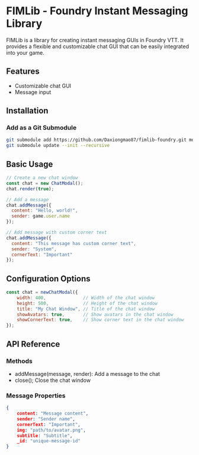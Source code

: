 # FIMLib - Foundry Instant Messaging Library

FIMLib is a library for creating instant messaging GUIs in Foundry VTT. It provides a flexible and customizable chat GUI that can be easily integrated into your game.

## Features

- Customizable chat GUI
- Message input

## Installation

### Add as a Git Submodule

```bash
git submodule add https://github.com/Daxiongmao87/fimlib-foundry.git modules/fimlib
git submodule update --init --recursive
```

## Basic Usage

```javascript
// Create a new chat window
const chat = new ChatModal();
chat.render(true);

// Add a message
chat.addMessage({
  content: "Hello, world!",
  sender: game.user.name
});

// Add message with custom corner text
chat.addMessage({
  content: "This message has custom corner text",
  sender: "System",
  cornerText: "Important"
});
```

## Configuration Options

```javascript
const chat = newChatModal({
    width: 400,              // Width of the chat window
    height: 500,             // Height of the chat window
    title: "My Chat Window", // Title of the chat window
    showAvatars: true,       // Show avatars in the chat window
    showCornerText: true,    // Show corner text in the chat window
});
```

## API Reference

### Methods

* addMessage(message, render): Add a message to the chat
* close(); Close the chat window

### Message Properties
```json
{
    content: "Message content",
    sender: "Sender name",
    cornerText: "Important",
    img: "path/to/avatar.png",
    subtitle: "Subtitle",
    _id: "unique-message-id"
}
```